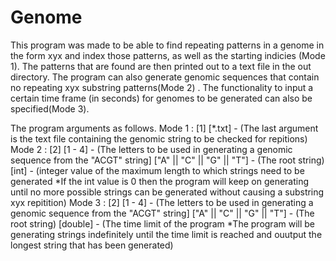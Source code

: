 # Genome
This program was made to be able to find repeating patterns in a genome in the form xyx and index those patterns, as well as the starting indicies (Mode 1). The patterns that are found are then printed out to a text file in the out directory. The program can also generate genomic sequences that contain no repeating xyx substring patterns(Mode 2) . The functionality to input a certain time frame (in seconds) for genomes to be generated can also be specified(Mode 3).

The program arguments as follows.
Mode 1 : [1] [*.txt] - (The last argument is the text file containing the genomic string to be checked for repitions)
Mode 2 : [2] [1 - 4] - (The letters to be used in generating a genomic sequence from the "ACGT" string] ["A" || "C" || "G" || "T"] - (The root string) [int] - (integer value of the maximum length to which strings need to be generated *If the int value is 0 then the program will keep on generating until no more possible strings can be generated without causing a substring xyx repitition)
Mode 3 : [2] [1 - 4] - (The letters to be used in generating a genomic sequence from the "ACGT" string] ["A" || "C" || "G" || "T"] - (The root string) [double] - (The time limit of the program *The program will be generating strings indefinitely until the time limit is reached and ouutput the longest string that has been generated)
